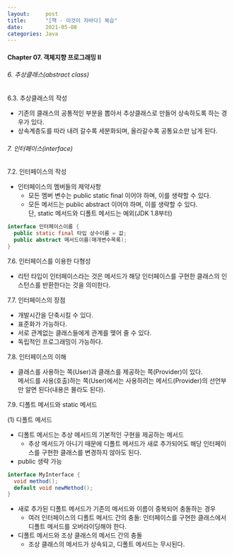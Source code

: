 ```yaml
---
layout:     post
title:      "[책 - 이것이 자바다] 복습"
date:       2021-05-08
categories: Java
---
```


#### **Chapter 07. 객체지향 프로그래밍 II**
###### 6. 추상클래스(abstract class)   
6.3. 추상클래스의 작성
 - 기존의 클래스의 공통적인 부분을 뽑아서 추상클래스로 만들어 상속하도록 하는 경우가 있다.
 - 상속계층도를 따라 내려 갈수록 세분화되며, 올라갈수록 공통요소만 남게 된다.

###### 7. 인터페이스(interface)   
7.2. 인터페이스의 작성
  - 인터페이스의 멤버들의 제약사항
     + 모든 멤버 변수는 public static final 이어야 하며, 이를 생략할 수 있다.
     + 모든 메서드는 public abstract 이어야 하며, 이를 생략할 수 있다.   
       단, static 메서드와 디폴트 메서드는 예외(JDK 1.8부터)   

```java
interface 인터페이스이름 {
  public static final 타입 상수이름 = 값;
  public abstract 메서드이름(매개변수목록);
}
```


7.6. 인터페이스를 이용한 다형성
  - 리턴 타입이 인터페이스라는 것은 메서드가 해당 인터페이스를 구현한 클래스의 인스턴스를 반환한다는 것을 의미한다.

7.7. 인터페이스의 장점
 - 개발시간을 단축시킬 수 있다.
 - 표준화가 가능하다.
 - 서로 관계없는 클래스들에게 관계를 맺어 줄 수 있다.
 - 독립적인 프로그래밍이 가능하다.

7.8. 인터페이스의 이해
- 클래스를 사용하는 쪽(User)과 클래스를 제공하는 쪽(Provider)이 있다.   
메서드를 사용(호출)하는 쪽(User)에서는 사용하려는 메서드(Provider)의 선언부만 알면 된다(내용은 몰라도 된다).


7.9. 디폴트 메서드와 static 메서드   

(1) 디폴트 메서드
 - 디폴트 메서드는 추상 메서드의 기본적인 구현을 제공하는 메서드
    + 추상 메서드가 아니기 때문에 디폴트 메서드가 새로 추가되어도 해당 인터페이스를 구현한 클래스를 변경하지 않아도 된다.
 - public 생략 가능

 ```java
 interface MyInterface {
   void method();
   default void newMethod();
 }
 ```
- 새로 추가된 디폴트 메서드가 기존의 메서드와 이름이 중복되어 충돌하는 경우
   + 여러 인터페이스의 디폴트 메서드 간의 충돌: 인터페이스를 구현한 클래스에서 디폴트 메서드를 오버라이딩해야 한다.
- 디폴트 메서드와 조상 클래스의 메서드 간의 충돌
   + 조상 클래스의 메서드가 상속되고, 디폴트 메서드는 무시된다.

